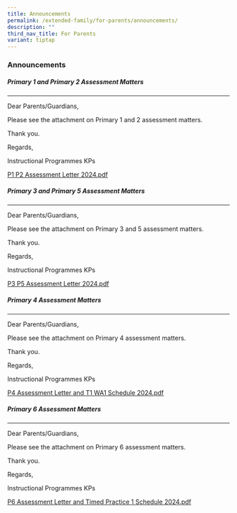 ```yaml
---
title: Announcements
permalink: /extended-family/for-parents/announcements/
description: ""
third_nav_title: For Parents
variant: tiptap
---
```

<h3><strong>Announcements</strong></h3><h5><strong>Primary 1 and Primary 2 Assessment Matters</strong></h5><hr><p>Dear Parents/Guardians,</p><p>Please see the attachment on Primary 1 and 2 assessment matters.</p><p>Thank you.</p><p>Regards,</p><p>Instructional Programmes KPs</p><p><a href="/files/P1_2_Assessment_letter_2024.pdf" rel="noopener noreferrer nofollow" target="_blank">P1 P2 Assessment Letter 2024.pdf</a></p><h5><strong>Primary 3 and Primary 5 Assessment Matters</strong></h5><hr><p>Dear Parents/Guardians,</p><p>Please see the attachment on Primary 3 and 5 assessment matters.</p><p>Thank you.</p><p>Regards,</p><p>Instructional Programmes KPs</p><p></p><p><a href="/files/P3_5_Assessment_letter_2024.pdf" rel="noopener noreferrer nofollow" target="_blank">P3 P5 Assessment Letter 2024.pdf</a></p><p></p><h5><strong>Primary 4 Assessment Matters</strong></h5><hr><p>Dear Parents/Guardians,</p><p>Please see the attachment on Primary 4 assessment matters.</p><p>Thank you.</p><p>Regards,</p><p>Instructional Programmes KPs</p><p><a href="/files/P4_Assessment_letter_and_Term_1_WA1_schedule_2024.pdf" rel="noopener noreferrer nofollow" target="_blank">P4 Assessment Letter and T1 WA1 Schedule 2024.pdf</a></p><p></p><h5><strong>Primary 6 Assessment Matters</strong></h5><hr><p>Dear Parents/Guardians,</p><p>Please see the attachment on Primary 6 assessment matters.</p><p>Thank you.</p><p>Regards,</p><p>Instructional Programmes KPs</p><p></p><p><a href="/files/P6_Assessment_letter_and_timed_practice_1_schedule_2024.pdf" rel="noopener noreferrer nofollow" target="_blank">P6 Assessment Letter and Timed Practice 1 Schedule 2024.pdf</a></p><p></p><p></p><p></p>